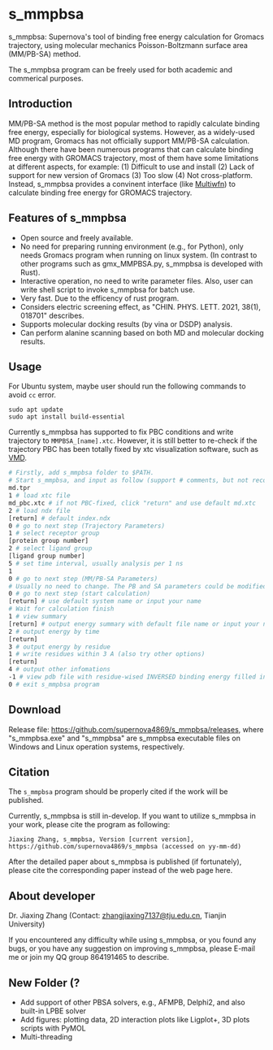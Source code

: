 # s_mmpbsa
s_mmpbsa: Supernova's tool of binding free energy calculation for Gromacs trajectory, using molecular mechanics Poisson-Boltzmann surface area (MM/PB-SA) method.

The s_mmpbsa program can be freely used for both academic and commerical purposes.

## Introduction
MM/PB-SA method is the most popular method to rapidly calculate binding free energy, especially for biological systems. However, as a widely-used MD program, Gromacs has not officially support MM/PB-SA calculation. Although there have been numerous programs that can calculate binding free energy with GROMACS trajectory, most of them have some limitations at different aspects, for example: (1) Difficult to use and install (2) Lack of support for new version of Gromacs (3) Too slow (4) Not cross-platform. Instead, s_mmpbsa provides a convinent interface (like [Multiwfn](http://sobereva.com/multiwfn/)) to calculate binding free energy for GROMACS trajectory. 

## Features of s_mmpbsa
- Open source and freely available.
- No need for preparing running environment (e.g., for Python), only needs Gromacs program when running on linux system. (In contrast to other programs such as gmx_MMPBSA.py, s_mmpbsa is developed with Rust).
- Interactive operation, no need to write parameter files. Also, user can write shell script to invoke s_mmpbsa for batch use.
- Very fast. Due to the efficency of rust program.
- Considers electric screening effect, as "CHIN. PHYS. LETT. 2021, 38(1), 018701" describes.
- Supports molecular docking results (by vina or DSDP) analysis.
- Can perform alanine scanning based on both MD and molecular docking results.

## Usage
For Ubuntu system, maybe user should run the following commands to avoid `cc` error.
```
sudo apt update
sudo apt install build-essential
```

Currently s_mmpbsa has supported to fix PBC conditions and write trajectory to `MMPBSA_[name].xtc`. However, it is still better to re-check if the trajectory PBC has been totally fixed by xtc visualization software, such as [VMD](http://www.ks.uiuc.edu/Research/vmd/).

``` bash
# Firstly, add s_mmpbsa folder to $PATH.
# Start s_mmpbsa, and input as follow (support # comments, but not recommended to input comments)
md.tpr
1 # load xtc file
md_pbc.xtc # if not PBC-fixed, click "return" and use default md.xtc
2 # load ndx file
[return] # default index.ndx
0 # go to next step (Trajectory Parameters)
1 # select receptor group
[protein group number]
2 # select ligand group
[ligand group number]
5 # set time interval, usually analysis per 1 ns
1
0 # go to next step (MM/PB-SA Parameters)
# Usually no need to change. The PB and SA parameters could be modified by 8 and 9
0 # go to next step (start calculation)
[return] # use default system name or input your name
# Wait for calculation finish
1 # view summary
[return] # output energy summary with default file name or input your name
2 # output energy by time
[return]
3 # output energy by residue
1 # write residues within 3 A (also try other options)
[return]
4 # output other infomations
-1 # view pdb file with residue-wised INVERSED binding energy filled in B-factor column
0 # exit s_mmpbsa program
```

## Download
Release file: https://github.com/supernova4869/s_mmpbsa/releases, where "s_mmpbsa.exe" and "s_mmpbsa" are s_mmpbsa executable files on Windows and Linux operation systems, respectively.

## Citation
The `s_mmpbsa` program should be properly cited if the work will be published. 

Currently, s_mmpbsa is still in-develop. If you want to utilize s_mmpbsa in your work, please cite the program as following:

```
Jiaxing Zhang, s_mmpbsa, Version [current version], https://github.com/supernova4869/s_mmpbsa (accessed on yy-mm-dd)
```

After the detailed paper about s_mmpbsa is published (if fortunately), please cite the corresponding paper instead of the web page here.

## About developer
Dr. Jiaxing Zhang (Contact: zhangjiaxing7137@tju.edu.cn, Tianjin University)

If you encountered any difficulty while using s_mmpbsa, or you found any bugs, or you have any suggestion on improving s_mmpbsa, please E-mail me or join my QQ group 864191465 to describe.

## New Folder (?
- Add support of other PBSA solvers, e.g., AFMPB, Delphi2, and also built-in LPBE solver
- Add figures: plotting data, 2D interaction plots like Ligplot+, 3D plots scripts with PyMOL
- Multi-threading
